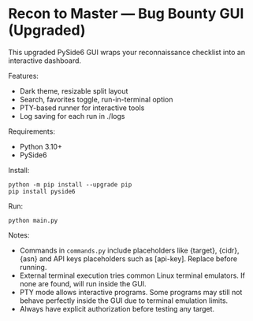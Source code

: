# Recon to Master — Bug Bounty GUI (Upgraded)

This upgraded PySide6 GUI wraps your reconnaissance checklist into an interactive dashboard.

Features:
- Dark theme, resizable split layout
- Search, favorites toggle, run-in-terminal option
- PTY-based runner for interactive tools
- Log saving for each run in ./logs

Requirements:
- Python 3.10+
- PySide6

Install:
```
python -m pip install --upgrade pip
pip install pyside6
```

Run:
```
python main.py
```

Notes:
- Commands in `commands.py` include placeholders like {target}, {cidr}, {asn} and API keys placeholders such as [api-key]. Replace before running.
- External terminal execution tries common Linux terminal emulators. If none are found, will run inside the GUI.
- PTY mode allows interactive programs. Some programs may still not behave perfectly inside the GUI due to terminal emulation limits.
- Always have explicit authorization before testing any target.
